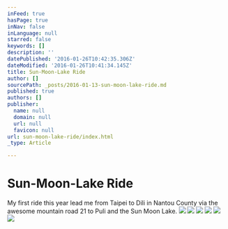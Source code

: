 ```yaml
---
inFeed: true
hasPage: true
inNav: false
inLanguage: null
starred: false
keywords: []
description: ''
datePublished: '2016-01-26T10:42:35.306Z'
dateModified: '2016-01-26T10:41:34.145Z'
title: Sun-Moon-Lake Ride
author: []
sourcePath: _posts/2016-01-13-sun-moon-lake-ride.md
published: true
authors: []
publisher:
  name: null
  domain: null
  url: null
  favicon: null
url: sun-moon-lake-ride/index.html
_type: Article

---
```

# Sun-Moon-Lake Ride

My first ride this year lead me from Taipei to Dili in Nantou County via the awesome mountain road 21 to Puli and the Sun Moon Lake.
![](https://s3-us-west-2.amazonaws.com/the-grid-img/p/61f1fe4d7e5d811d2fd33a21adb577e7bf432126.jpg)
![](https://s3-us-west-2.amazonaws.com/the-grid-img/p/88421c0782505b5012b502dae40b9691cb16f593.jpg)
![](https://s3-us-west-2.amazonaws.com/the-grid-img/p/55fbebec10f94c92c6a3f4a328b8303292e76658.jpg)
![](https://s3-us-west-2.amazonaws.com/the-grid-img/p/321d68e42ea26e9a4b2e363d77f0abdfcd5bdaa8.jpg)
![](https://s3-us-west-2.amazonaws.com/the-grid-img/p/9f8124279a169a486013492d34335e1c1844bfd1.jpg)
![](https://s3-us-west-2.amazonaws.com/the-grid-img/p/c1947a6c0801435e271e66499a85bdb62b17cec5.jpg)